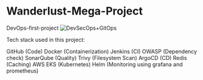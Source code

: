 # Wanderlust-Mega-Project
DevOps-first-project
![DevSecOps+GitOps](https://github.com/user-attachments/assets/1f092d50-c904-4f72-bb0a-2b0ac0c6ca6c)

Tech stack used in this project:

GitHub (Code)
Docker (Containerization)
Jenkins (CI)
OWASP (Dependency check)
SonarQube (Quality)
Trivy (Filesystem Scan)
ArgoCD (CD)
Redis (Caching)
AWS EKS (Kubernetes)
Helm (Monitoring using grafana and prometheus)
